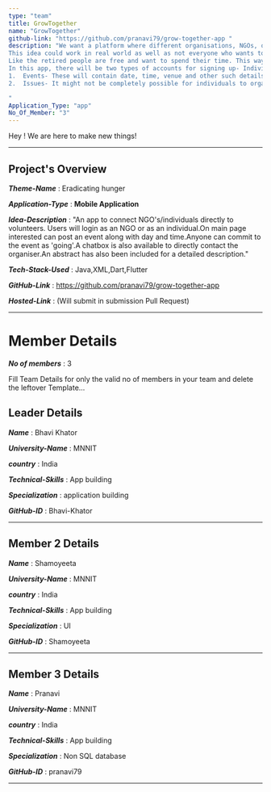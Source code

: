 ```yaml
---
type: "team"                   
title: GrowTogether 
name: "GrowTogether"
github-link: "https://github.com/pranavi79/grow-together-app "
description: "We want a platform where different organisations, NGOs, or individuals could interact with volunteers for some social cause. For eg- Someone is free at home on weekend and is interested in doing some voluntary work, be it giving food packets, or beach clean-up, or just going an old age to spend time. And someone else is organizing it, so the organiser can put up all the information and find volunteers for that work.
This idea could work in real world as well as not everyone who wants to volunteer knows whom to contact or the vice versa. 
Like the retired people are free and want to spend their time. This way they can utilize their time and also be busy.
In this app, there will be two types of accounts for signing up- Individuals and organisation.For posting a notice, we will have two categories-
1.	Events- These will contain date, time, venue and other such details of collection drives and other such activities that are already planned.
2.	Issues- It might not be completely possible for individuals to organize and effectively address any issue they notice. So they can post a notice for the same, and request other organizations and volunteers to help in finding a solution. They details of how to go further can be decided in designated chatboxes and finally later on they can post an event for implementing the same.

"
Application_Type: "app"
No_Of_Member: "3"
---
```


Hey ! We are here to make new things!

---

## Project's Overview

_**Theme-Name**_ : Eradicating hunger

_**Application-Type**_ :    **Mobile Application** 

_**Idea-Description**_ :   "An app to connect NGO's/individuals directly to volunteers.
Users will login as an NGO or as an individual.On main page interested can post an event along with day and time.Anyone can commit to the event as 'going'.A chatbox is also available to directly contact the organiser.An abstract has also been included for a detailed description."

_**Tech-Stack-Used**_ :    Java,XML,Dart,Flutter

_**GitHub-Link**_ :    https://github.com/pranavi79/grow-together-app

_**Hosted-Link**_ :     (Will submit in submission Pull Request)

---

# Member Details

_**No of members**_ : 3

Fill Team Details for only the valid no of members in your team and delete the leftover Template...

## Leader Details

_**Name**_ : Bhavi Khator

_**University-Name**_ : MNNIT

_**country**_ : India
 
_**Technical-Skills**_ : App building

_**Specialization**_ : application building

_**GitHub-ID**_ :  Bhavi-Khator

---

## Member 2 Details

_**Name**_ : Shamoyeeta

_**University-Name**_ : MNNIT

_**country**_ : India
 
_**Technical-Skills**_ : App building

_**Specialization**_ : UI

_**GitHub-ID**_ :   Shamoyeeta

---

## Member 3 Details

_**Name**_ : Pranavi

_**University-Name**_ : MNNIT

_**country**_ : India
 
_**Technical-Skills**_ : App building

_**Specialization**_ : Non SQL database

_**GitHub-ID**_ :   pranavi79

---


